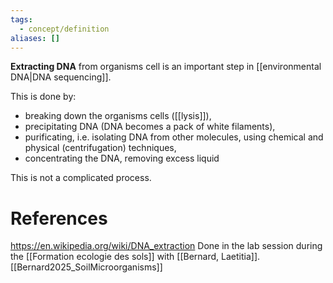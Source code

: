 ```yaml
---
tags:
  - concept/definition
aliases: []
---
```

**Extracting DNA** from organisms cell is an important step in [[environmental DNA|DNA sequencing]].

This is done by:
- breaking down the organisms cells ([[lysis]]),
- precipitating DNA (DNA becomes a pack of white filaments),
- purificating, i.e. isolating DNA from other molecules, using chemical and physical (centrifugation) techniques,
- concentrating the DNA, removing excess liquid

This is not a complicated process.
# References
https://en.wikipedia.org/wiki/DNA_extraction
Done in the lab session during the [[Formation ecologie des sols]] with [[Bernard, Laetitia]].
[[Bernard2025_SoilMicroorganisms]]